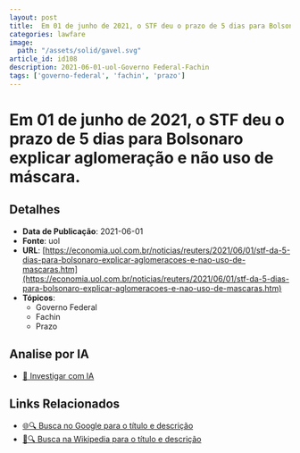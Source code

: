 ```yaml
---
layout: post
title:  Em 01 de junho de 2021, o STF deu o prazo de 5 dias para Bolsonaro explicar aglomeração e não uso de máscara.
categories: lawfare
image: 
  path: "/assets/solid/gavel.svg"
article_id: id108
description: 2021-06-01-uol-Governo Federal-Fachin
tags: ['governo-federal', 'fachin', 'prazo']
---
```


# Em 01 de junho de 2021, o STF deu o prazo de 5 dias para Bolsonaro explicar aglomeração e não uso de máscara.

## Detalhes
- **Data de Publicação**: 2021-06-01
- **Fonte**: uol
- **URL**: [https://economia.uol.com.br/noticias/reuters/2021/06/01/stf-da-5-dias-para-bolsonaro-explicar-aglomeracoes-e-nao-uso-de-mascaras.htm](https://economia.uol.com.br/noticias/reuters/2021/06/01/stf-da-5-dias-para-bolsonaro-explicar-aglomeracoes-e-nao-uso-de-mascaras.htm)
- **Tópicos**:
  - Governo Federal
  - Fachin
  - Prazo

## Analise por IA
- [🤖 Investigar com IA](https://www.perplexity.ai/search?q=%22not%C3%ADcia%20artigo%20Brasil%22%20Em%2001%20de%20junho%20de%202021%2C%20o%20STF%20deu%20o%20prazo%20de%205%20dias%20para%20Bolsonaro%20explicar%20aglomera%C3%A7%C3%A3o%20e%20n%C3%A3o%20uso%20de%20m%C3%A1scara.%20uol%202021-06-01)

## Links Relacionados
- [🌐🔍 Busca no Google para o título e descrição](https://www.google.com/search?q=%22not%C3%ADcia%20artigo%20Brasil%22%20Em%2001%20de%20junho%20de%202021%2C%20o%20STF%20deu%20o%20prazo%20de%205%20dias%20para%20Bolsonaro%20explicar%20aglomera%C3%A7%C3%A3o%20e%20n%C3%A3o%20uso%20de%20m%C3%A1scara.%20uol%202021-06-01)
- [📖🔍 Busca na Wikipedia para o título e descrição](https://pt.wikipedia.org/w/index.php?search=%22not%C3%ADcia%20artigo%20Brasil%22%20Em%2001%20de%20junho%20de%202021%2C%20o%20STF%20deu%20o%20prazo%20de%205%20dias%20para%20Bolsonaro%20explicar%20aglomera%C3%A7%C3%A3o%20e%20n%C3%A3o%20uso%20de%20m%C3%A1scara.%20uol%202021-06-01)


